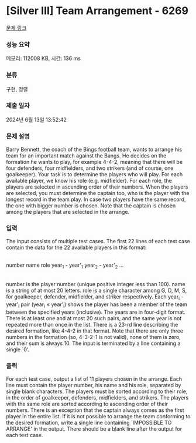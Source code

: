 # [Silver III] Team Arrangement - 6269 

[문제 링크](https://www.acmicpc.net/problem/6269) 

### 성능 요약

메모리: 112008 KB, 시간: 136 ms

### 분류

구현, 정렬

### 제출 일자

2024년 6월 13일 13:52:42

### 문제 설명

<p>Barry Bennett, the coach of the Bings football team, wants to arrange his team for an important match against the Bangs. He decides on the formation he wants to play, for example 4-4-2, meaning that there will be four defenders, four midfielders, and two strikers (and of course, one goalkeeper). Your task is to determine the players who will play. For each available player, we know his role (e.g. midfielder). For each role, the players are selected in ascending order of their numbers. When the players are selected, you must determine the captain too, who is the player with the longest record in the team play. In case two players have the same record, the one with bigger number is chosen. Note that the captain is chosen among the players that are selected in the arrange.</p>

<p> </p>

### 입력 

 <p>The input consists of multiple test cases. The first 22 lines of each test case contain the data for the 22 available players in this format:</p>

<p><br>
number name role year<sub>1</sub> - year'<sub>1</sub> year<sub>2</sub> - year'<sub>2</sub> ...</p>

<p><br>
number is the player number (unique positive integer less than 100). name is a string of at most 20 letters. role is a single character among G, D, M, S, for goalkeeper, defender, midfielder, and striker respectively. Each year<sub>i</sub> - year'<sub>i</sub> pair (year<sub>i</sub> ≤ year'<sub>i</sub>) shows the player has been a member of the team between the specified years (inclusive). The years are in four-digit format. There is at least one and at most 20 such pairs, and the same year is not repeated more than once in the list. There is a 23-rd line describing the desired formation, like 4-4-2 in that format. Note that there are only three numbers in the formation (so, 4-3-2-1 is not valid), none of them is zero, and their sum is always 10. The input is terminated by a line containing a single `0'.</p>

### 출력 

 <p>For each test case, output a list of 11 players chosen in the arrange. Each line must contain the player number, his name and his role, separated by single blank characters. The players must be sorted according to their role, in the order of goalkeeper, defenders, midfielders, and strikers. The players with the same role are sorted according to ascending order of their numbers. There is an exception that the captain always comes as the first player in the entire list. If it is not possible to arrange the team conforming to the desired formation, write a single line containing `IMPOSSIBLE TO ARRANGE' in the output. There should be a blank line after the output for each test case.</p>

<p> </p>

